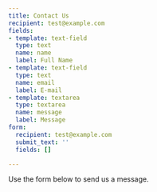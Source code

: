 ```yaml
---
title: Contact Us
recipient: test@example.com
fields:
- template: text-field
  type: text
  name: name
  label: Full Name
- template: text-field
  type: text
  name: email
  label: E-mail
- template: textarea
  type: textarea
  name: message
  label: Message
form:
  recipient: test@example.com
  submit_text: ''
  fields: []

---
```

Use the form below to send us a message.